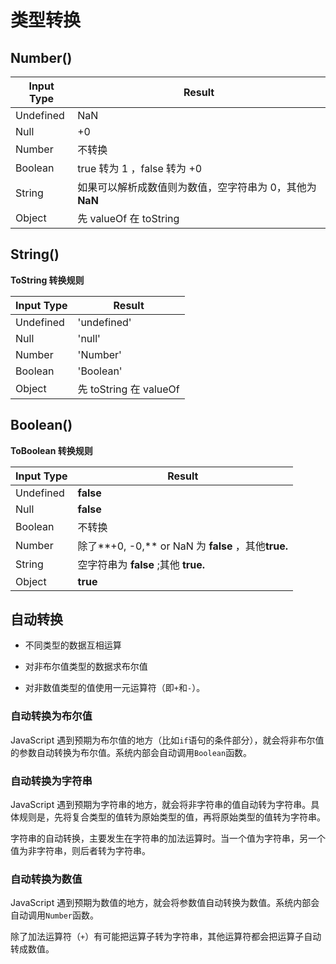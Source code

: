 # 类型转换

## Number()

| Input Type | Result                                                   |
| ---------- | -------------------------------------------------------- |
| Undefined  | NaN                                                      |
| Null       | +0                                                       |
| Number     | 不转换                                                   |
| Boolean    | true 转为 1 ，false 转为 +0                              |
| String     | 如果可以解析成数值则为数值，空字符串为 0，其他为 **NaN** |
| Object     | 先 valueOf 在 toString                                   |

## String()

**ToString 转换规则**

| Input Type | Result                 |
| ---------- | ---------------------- |
| Undefined  | 'undefined'            |
| Null       | 'null'                 |
| Number     | 'Number'               |
| Boolean    | 'Boolean'              |
| Object     | 先 toString 在 valueOf |

## Boolean()

**ToBoolean 转换规则**

| Input Type | Result                                              |
| ---------- | --------------------------------------------------- |
| Undefined  | **false**                                           |
| Null       | **false**                                           |
| Boolean    | 不转换                                              |
| Number     | 除了**+0, -0,** or NaN 为 **false** ，其他**true.** |
| String     | 空字符串为 **false** ;其他 **true.**                |
| Object     | **true**                                            |

## 自动转换

- 不同类型的数据互相运算

- 对非布尔值类型的数据求布尔值

- 对非数值类型的值使用一元运算符（即`+`和`-`）。

### 自动转换为布尔值

JavaScript 遇到预期为布尔值的地方（比如`if`语句的条件部分），就会将非布尔值的参数自动转换为布尔值。系统内部会自动调用`Boolean`函数。

### 自动转换为字符串

JavaScript 遇到预期为字符串的地方，就会将非字符串的值自动转为字符串。具体规则是，先将复合类型的值转为原始类型的值，再将原始类型的值转为字符串。

字符串的自动转换，主要发生在字符串的加法运算时。当一个值为字符串，另一个值为非字符串，则后者转为字符串。

### 自动转换为数值

JavaScript 遇到预期为数值的地方，就会将参数值自动转换为数值。系统内部会自动调用`Number`函数。

除了加法运算符（`+`）有可能把运算子转为字符串，其他运算符都会把运算子自动转成数值。
